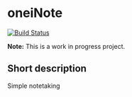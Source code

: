 # oneiNote
[![Build Status](https://travis-ci.org/on3iro/oneiNote.svg?branch=development)](https://travis-ci.org/on3iro/oneiNote)

**Note:** This is a work in progress project.

## Short description
Simple notetaking
